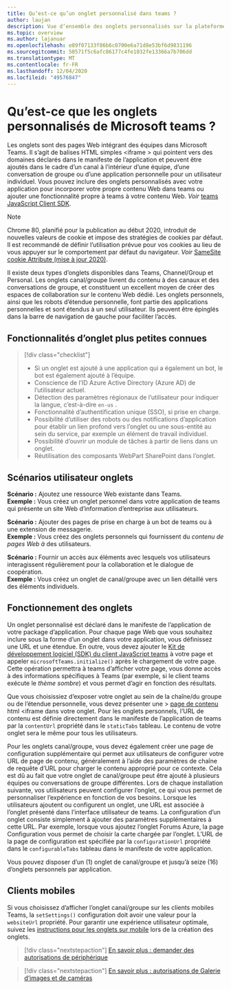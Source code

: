 ```yaml
---
title: Qu’est-ce qu’un onglet personnalisé dans teams ?
author: laujan
description: Vue d’ensemble des onglets personnalisés sur la plateforme teams
ms.topic: overview
ms.author: lajanuar
ms.openlocfilehash: e89f07133f86b6c0700e6a71d8e53bf6d9831196
ms.sourcegitcommit: 50571f5c6afc86177c4fe1032fe13366a7b706dd
ms.translationtype: MT
ms.contentlocale: fr-FR
ms.lasthandoff: 12/04/2020
ms.locfileid: "49576847"
---
```

# <a name="what-are-microsoft-teams-custom-tabs"></a>Qu’est-ce que les onglets personnalisés de Microsoft teams ?

Les onglets sont des pages Web intégrant des équipes dans Microsoft Teams. Il s’agit de balises HTML simples <iframe \> qui pointent vers des domaines déclarés dans le manifeste de l’application et peuvent être ajoutés dans le cadre d’un canal à l’intérieur d’une équipe, d’une conversation de groupe ou d’une application personnelle pour un utilisateur individuel. Vous pouvez inclure des onglets personnalisés avec votre application pour incorporer votre propre contenu Web dans teams ou ajouter une fonctionnalité propre à teams à votre contenu Web. *Voir* [teams JavaScript Client SDK](/javascript/api/overview/msteams-client).

> [!NOTE]
> Chrome 80, planifié pour la publication au début 2020, introduit de nouvelles valeurs de cookie et impose des stratégies de cookies par défaut. Il est recommandé de définir l’utilisation prévue pour vos cookies au lieu de vous appuyer sur le comportement par défaut du navigateur. *Voir* [SameSite cookie Attribute (mise à jour 2020)](../resources/samesite-cookie-update.md).

Il existe deux types d’onglets disponibles dans Teams, Channel/Group et Personal. Les onglets canal/groupe livrent du contenu à des canaux et des conversations de groupe, et constituent un excellent moyen de créer des espaces de collaboration sur le contenu Web dédié. Les onglets personnels, ainsi que les robots d’étendue personnelle, font partie des applications personnelles et sont étendus à un seul utilisateur. Ils peuvent être épinglés dans la barre de navigation de gauche pour faciliter l’accès.

## <a name="lesser-known-tab-features"></a>Fonctionnalités d’onglet plus petites connues

> [!div class="checklist"]
>
> * Si un onglet est ajouté à une application qui a également un bot, le bot est également ajouté à l’équipe.
> * Conscience de l’ID Azure Active Directory (Azure AD) de l’utilisateur actuel.
> * Détection des paramètres régionaux de l’utilisateur pour indiquer la langue, c’est-à-dire `en-us` . 
> * Fonctionnalité d’authentification unique (SSO), si prise en charge.
> * Possibilité d’utiliser des robots ou des notifications d’application pour établir un lien profond vers l’onglet ou une sous-entité au sein du service, par exemple un élément de travail individuel.
> * Possibilité d’ouvrir un module de tâches à partir de liens dans un onglet.
> * Réutilisation des composants WebPart SharePoint dans l’onglet.

## <a name="tabs-user-scenarios"></a>Scénarios utilisateur onglets

**Scénario :** Ajoutez une ressource Web existante dans Teams. \
**Exemple :** Vous créez un onglet personnel dans votre application de teams qui présente un site Web d’information d’entreprise aux utilisateurs.

**Scénario :** Ajouter des pages de prise en charge à un bot de teams ou à une extension de messagerie. \
**Exemple :** Vous créez des onglets personnels qui fournissent du *contenu de pages* *Web à* des utilisateurs.

**Scénario :** Fournir un accès aux éléments avec lesquels vos utilisateurs interagissent régulièrement pour la collaboration et le dialogue de coopération. \
**Exemple :** Vous créez un onglet de canal/groupe avec un lien détaillé vers des éléments individuels.

## <a name="how-do-tabs-work"></a>Fonctionnement des onglets

Un onglet personnalisé est déclaré dans le manifeste de l’application de votre package d’application. Pour chaque page Web que vous souhaitez inclure sous la forme d’un onglet dans votre application, vous définissez une URL et une étendue. En outre, vous devez ajouter le [Kit de développement logiciel (SDK) du client JavaScript teams](/javascript/api/overview/msteams-client) à votre page et appeler `microsoftTeams.initialize()` après le chargement de votre page. Cette opération permettra à teams d’afficher votre page, vous donne accès à des informations spécifiques à Teams (par exemple, si le client teams exécute le *thème sombre*) et vous permet d’agir en fonction des résultats.

Que vous choisissiez d’exposer votre onglet au sein de la chaîne/du groupe ou de l’étendue personnelle, vous devez présenter une \> [page de contenu](~/tabs/how-to/create-tab-pages/content-page.md) html <iframe dans votre onglet. Pour les onglets personnels, l’URL de contenu est définie directement dans le manifeste de l’application de teams par la `contentUrl` propriété dans le `staticTabs` tableau. Le contenu de votre onglet sera le même pour tous les utilisateurs.

Pour les onglets canal/groupe, vous devez également créer une page de configuration supplémentaire qui permet aux utilisateurs de configurer votre URL de page de contenu, généralement à l’aide des paramètres de chaîne de requête d’URL pour charger le contenu approprié pour ce contexte. Cela est dû au fait que votre onglet de canal/groupe peut être ajouté à plusieurs équipes ou conversations de groupe différentes. Lors de chaque installation suivante, vos utilisateurs peuvent configurer l’onglet, ce qui vous permet de personnaliser l’expérience en fonction de vos besoins. Lorsque les utilisateurs ajoutent ou configurent un onglet, une URL est associée à l’onglet présenté dans l’interface utilisateur de teams. La configuration d’un onglet consiste simplement à ajouter des paramètres supplémentaires à cette URL. Par exemple, lorsque vous ajoutez l’onglet Forums Azure, la page Configuration vous permet de choisir la carte chargée par l’onglet. L’URL de la page de configuration est spécifiée par la  `configurationUrl` propriété dans le `configurableTabs` tableau dans le manifeste de votre application.

Vous pouvez disposer d’un (1) onglet de canal/groupe et jusqu’à seize (16) d’onglets personnels par application.

## <a name="mobile-clients"></a>Clients mobiles

Si vous choisissez d’afficher l’onglet canal/groupe sur les clients mobiles Teams, la `setSettings()` configuration doit avoir une valeur pour la `websiteUrl` propriété. Pour garantir une expérience utilisateur optimale, suivez les [instructions pour les onglets sur mobile](~/tabs/design/tabs-mobile.md) lors de la création des onglets.

> [!div class="nextstepaction"]
> [En savoir plus : demander des autorisations de périphérique](/concepts/device-capabilities/native-device-permissions.md)

> [!div class="nextstepaction"]
>[En savoir plus : autorisations de Galerie d’images et de caméras](/concepts/device-capabilities/mobile-camera-image-permissions.md)
